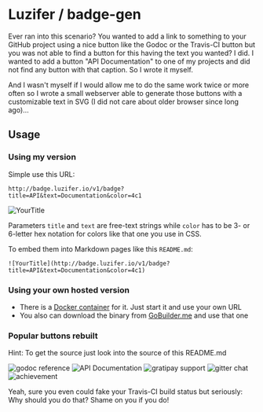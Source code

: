 # Luzifer / badge-gen

Ever ran into this scenario? You wanted to add a link to something to your GitHub project using a nice button like the Godoc or the Travis-CI button but you was not able to find a button for this having the text you wanted? I did. I wanted to add a button "API Documentation" to one of my projects and did not find any button with that caption. So I wrote it myself.

And I wasn't myself if I would allow me to do the same work twice or more often so I wrote a small webserver able to generate those buttons with a customizable text in SVG (I did not care about older browser since long ago)…

## Usage

### Using my version

Simple use this URL:

```
http://badge.luzifer.io/v1/badge?title=API&text=Documentation&color=4c1
```

![YourTitle](http://badge.luzifer.io/v1/badge?title=API&text=Documentation&color=4c1)

Parameters `title` and `text` are free-text strings while `color` has to be 3- or 6-letter hex notation for colors like that one you use in CSS.

To embed them into Markdown pages like this `README.md`:

```
![YourTitle](http://badge.luzifer.io/v1/badge?title=API&text=Documentation&color=4c1)
```

### Using your own hosted version

- There is a [Docker container](https://registry.hub.docker.com/u/luzifer/bage-gen/) for it. Just start it and use your own URL
- You also can download the binary from [GoBuilder.me](https://gobuilder.me/github.com/Luzifer/badge-gen) and use that one

### Popular buttons rebuilt

Hint: To get the source just look into the source of this README.md

![godoc reference](http://badge.luzifer.io/v1/badge?color=5d79b5&title=godoc&text=reference)
![API Documentation](http://badge.luzifer.io/v1/badge?color=4c1&title=API&text=Documentation)
![gratipay support](http://badge.luzifer.io/v1/badge?color=4c1&title=gratipay&text=support%20myproject)
![gitter chat](http://badge.luzifer.io/v1/badge?color=1dce73&title=GITTER&text=JOIN%20CHAT)
![achievement](http://badge.luzifer.io/v1/badge?color=911&title=Achievement&text=You%20found%20a%20badge!)

Yeah, sure you even could fake your Travis-CI build status but seriously: Why should you do that? Shame on you if you do!
